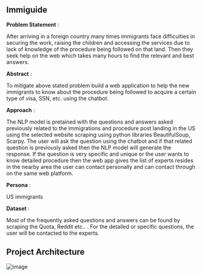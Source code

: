 
## Immiguide

**Problem Statement** : 

After arriving in a foreign country many times immigrants face difficulties in securing the work, raising the children and accessing the services due to lack of knowledge of the procedure being followed on that land. Then they seek help on the web which takes many hours to find the relevant and best answers.

**Abstract** : 

To mitigate above stated problem build a web application to help the new immigrants to know about the procedure being followed to acquire a certain type of visa, SSN, etc. using the chatbot.

**Approach** :

The NLP model is pretained with the questions and answers asked previously related to the immigrations and procedure post landing in the US using the selected website scraping using python libraries BeautifulSoup, Scarpy. The user will ask the question using the chatbot and if that related question is previously asked then the NLP model will generate the response. If the question is very specific and unique or the user wants to know detailed procedure then the web app gives the list of experts resides in the nearby area the user can contact personally and can contact through on the same web platform. 

**Persona** :

US immigrants 

**Dataset** : 

Most of the frequently asked questions and answers can be found by scraping the Quota, Reddit etc.. . For the detailed or specific questions, the user will be contacted to the experts. 


## Project Architecture 


![image](https://user-images.githubusercontent.com/29173069/110276206-84304300-7f87-11eb-91a7-ba401b4346cc.png)
